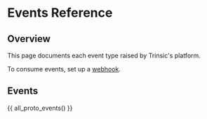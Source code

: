 # Events Reference
## Overview

This page documents each event type raised by Trinsic's platform.

To consume events, set up a [webhook](/learn/platform/webhooks).

## Events
{{ all_proto_events() }}